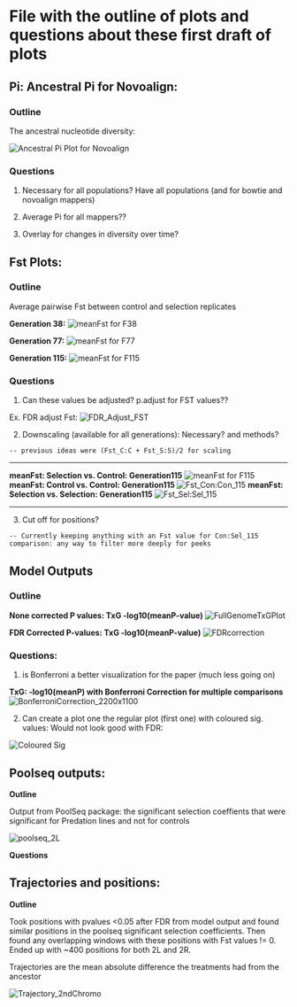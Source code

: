 # File with the outline of plots and questions about these first draft of plots

## Pi: Ancestral Pi for Novoalign:

### Outline

The ancestral nucleotide diversity:

![Ancestral Pi Plot for Novoalign](https://github.com/PaulKnoops/episodicSequenceData/blob/master/Analysis_after_sync_2018_plots/Ancestral_Pi.png)

### Questions

  1. Necessary for all populations? Have all populations (and for bowtie and novoalign mappers)

  2. Average Pi for all mappers?? 

  3. Overlay for changes in diversity over time?


## Fst Plots:

### Outline

Average pairwise Fst between control and selection replicates

**Generation 38:**
![meanFst for F38](https://github.com/PaulKnoops/episodicSequenceData/blob/master/Analysis_after_sync_2018_plots/F38_meanFstPlot.png)

**Generation 77:**
![meanFst for F77](https://github.com/PaulKnoops/episodicSequenceData/blob/master/Analysis_after_sync_2018_plots/F77_meanFstPlot.png)

**Generation 115:** 
![meanFst for F115](https://github.com/PaulKnoops/episodicSequenceData/blob/master/Analysis_after_sync_2018_plots/F115_meanFstPlot.png)


### Questions

  1. Can these values be adjusted? p.adjust for FST values??
  
  Ex. FDR adjust Fst:
  ![FDR_Adjust_FST](https://github.com/PaulKnoops/episodicSequenceData/blob/master/Analysis_after_sync_2018_plots/Fst_FDRAdjust_Sel:Con_115.png)
   
  2. Downscaling (available for all generations): Necessary? and methods?
  
    -- previous ideas were (Fst_C:C + Fst_S:S)/2 for scaling
  ___________________________________________________
**meanFst: Selection vs. Control: Generation115**
![meanFst for F115](https://github.com/PaulKnoops/episodicSequenceData/blob/master/Analysis_after_sync_2018_plots/F115_meanFstPlot.png)
**meanFst: Control vs. Control: Generation115**
![Fst_Con:Con_115](https://github.com/PaulKnoops/episodicSequenceData/blob/master/Analysis_after_sync_2018_plots/F115_Control:Control_FST.png)
**meanFst: Selection vs. Selection: Generation115**
![Fst_Sel:Sel_115](https://github.com/PaulKnoops/episodicSequenceData/blob/master/Analysis_after_sync_2018_plots/F115_Selection:Selection_FST.png)
____________________________________________________
  
  3. Cut off for positions? 
  
    -- Currently keeping anything with an Fst value for Con:Sel_115 comparison: any way to filter more deeply for peeks 

## Model Outputs

### Outline

**None corrected P values: TxG -log10(meanP-value)**
![FullGenomeTxGPlot](https://github.com/PaulKnoops/episodicSequenceData/blob/master/Analysis_after_sync_2018_plots/CHROMO_meanP.png)

**FDR Corrected P-values: TxG -log10(meanP-value)**
![FDRcorrection](https://github.com/PaulKnoops/episodicSequenceData/blob/master/Analysis_after_sync_2018_plots/Fdr_adjustP.png)

### Questions: 
   1. is Bonferroni a better visualization for the paper (much less going on)
   
**TxG: -log10(meanP) with Bonferroni Correction for multiple comparisons**
![BonferroniCorrection_2200x1100](https://github.com/PaulKnoops/episodicSequenceData/blob/master/Analysis_after_sync_2018_plots/Bonferroni_p.adjust_TxG.png)

  2. Can create a plot one the regular plot (first one) with coloured sig. values: Would not look good with FDR:
  
  ![Coloured Sig](https://github.com/PaulKnoops/episodicSequenceData/blob/master/Analysis_after_sync_2018_plots/fdr_bonf_adjustP_sigColoured.png)
  


## Poolseq outputs:

**Outline**

Output from PoolSeq package: the significant selection coeffients that were significant for Predation lines and not for controls

![poolseq_2L](https://github.com/PaulKnoops/episodicSequenceData/blob/master/Analysis_after_sync_2018_plots/Chromo_2_selcoef.png)

**Questions**


## Trajectories and positions:
 
 **Outline**
 
 Took positions with pvalues <0.05 after FDR from model output and found similar positions in the poolseq significant selection coefficients. Then found any overlapping windows with these positions with Fst values != 0. Ended up with ~400 positions for both 2L and 2R.
 
 Trajectories are the mean absolute difference the treatments had from the ancestor
 
 ![Trajectory_2ndChromo](https://github.com/PaulKnoops/episodicSequenceData/blob/master/Analysis_after_sync_2018_plots/Trajectory_diff_2Chromo.png)


